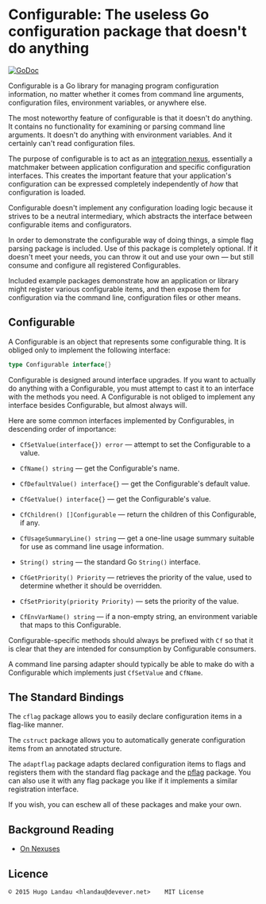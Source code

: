 Configurable: The useless Go configuration package that doesn't do anything
===========================================================================

[![GoDoc](https://godoc.org/gopkg.in/hlandau/configurable.v0?status.svg)](https://godoc.org/gopkg.in/hlandau/configurable.v0)

Configurable is a Go library for managing program configuration information, no
matter whether it comes from command line arguments, configuration files,
environment variables, or anywhere else.

The most noteworthy feature of configurable is that it doesn't do anything. It
contains no functionality for examining or parsing command line arguments. It
doesn't do anything with environment variables. And it certainly can't read
configuration files.

The purpose of configurable is to act as an [integration
nexus](http://www.devever.net/~hl/nexuses), essentially a matchmaker between
application configuration and specific configuration interfaces. This creates
the important feature that your application's configuration can be expressed
completely independently of *how* that configuration is loaded.

Configurable doesn't implement any configuration loading logic because it
strives to be a neutral intermediary, which abstracts the interface between
configurable items and configurators.

In order to demonstrate the configurable way of doing things, a simple flag
parsing package is included. Use of this package is completely optional. If it
doesn't meet your needs, you can throw it out and use your own — but still
consume and configure all registered Configurables.

Included example packages demonstrate how an application or library might
register various configurable items, and then expose them for configuration via
the command line, configuration files or other means.

Configurable
------------

A Configurable is an object that represents some configurable thing. It is
obliged only to implement the following interface:

```go
type Configurable interface{}
```

Configurable is designed around interface upgrades. If you want to actually do
anything with a Configurable, you must attempt to cast it to an interface with
the methods you need. A Configurable is not obliged to implement any interface
besides Configurable, but almost always will.

Here are some common interfaces implemented by Configurables, in descending
order of importance:

  - `CfSetValue(interface{}) error` — attempt to set the Configurable to a value.

  - `CfName() string` — get the Configurable's name.

  - `CfDefaultValue() interface{}` — get the Configurable's default value.

  - `CfGetValue() interface{}` — get the Configurable's value.

  - `CfChildren() []Configurable` — return the children of this Configurable, if any.

  - `CfUsageSummaryLine() string` — get a one-line usage summary suitable for
    use as  command line usage information.

  - `String() string` — the standard Go `String()` interface.

  - `CfGetPriority() Priority` — retrieves the priority of the value, used to
    determine whether it should be overridden.

  - `CfSetPriority(priority Priority)` — sets the priority of the value.

  - `CfEnvVarName() string` — if a non-empty string, an environment variable
    that maps to this Configurable.

Configurable-specific methods should always be prefixed with `Cf` so that it is clear
that they are intended for consumption by Configurable consumers.

A command line parsing adapter should typically be able to make do with a Configurable
which implements just `CfSetValue` and `CfName`.

The Standard Bindings
---------------------

The `cflag` package allows you to easily declare configuration items in a flag-like manner.

The `cstruct` package allows you to automatically generate configuration items from an annotated structure.

The `adaptflag` package adapts declared configuration items to flags and
registers them with the standard flag package and the
[pflag](https://github.com/ogier/pflag) package. You can also use it with any
flag package you like if it implements a similar registration interface.

If you wish, you can eschew all of these packages and make your own.

Background Reading
------------------

  - [On Nexuses](http://www.devever.net/~hl/nexuses)

Licence
-------

    © 2015 Hugo Landau <hlandau@devever.net>    MIT License

